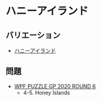 # ハニーアイランド

## バリエーション
- [ハニーアイランド](japanese_honeyislands.md)

## 問題
- [WPF PUZZLE GP 2020 ROUND 6](../questions/wpfpgp2020_6.md)
	- 4-5. Honey Islands
